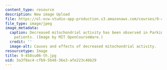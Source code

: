 ```yaml
---
content_type: resource
description: New image Upload
file: https://ol-ocw-studio-app-production.s3.amazonaws.com/courses/9-458-parkinsons-disease-workshop-summer-2006/3a3f8ac4cfb95b4836e3afe223c4bb29_9-458su06-th.jpg
file_type: image/jpeg
image_metadata:
  caption: Decreased mitochondrial activity has been observed in Parkinson's disease
    patients. (Image by MIT OpenCourseWare.)
  credit: ''
  image-alt: Causes and effects of decreased mitochondrial activity.
resourcetype: Image
title: 9-458su06-th.jpg
uid: 3a3f8ac4-cfb9-5b48-36e3-afe223c4bb29
---
```

